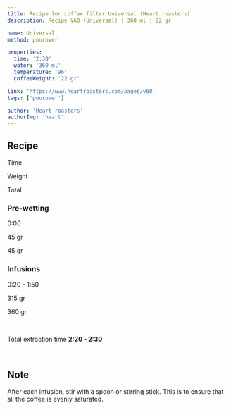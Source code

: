 ```yaml
---
title: Recipe for coffee filter Universal (Heart roasters)
description: Recipe V60 (Universal) | 360 ml | 22 gr

name: Universal
method: pourover

properties:
  time: '2:30'
  water: '360 ml'
  temperature: '96'
  coffeeWeight: '22 gr'

link: 'https://www.heartroasters.com/pages/v60'
tags: ['pourover']

author: 'Heart roasters'
authorImg: 'heart'
---
```


## Recipe


<div class="time-line">

Time

Weight

Total

</div>

### Pre-wetting

<div class="time-line">

0:00

45 gr

45 gr

</div>


### Infusions

<div class="time-line">

0:20 - 1:50

315 gr

360 gr

</div>
<br>

Total extraction time __2:20 - 2:30__

<br>
<div class="info-warm">

## Note
After each infusion, stir with a spoon or stirring stick. This is to ensure that all the coffee is evenly saturated.
</div>


